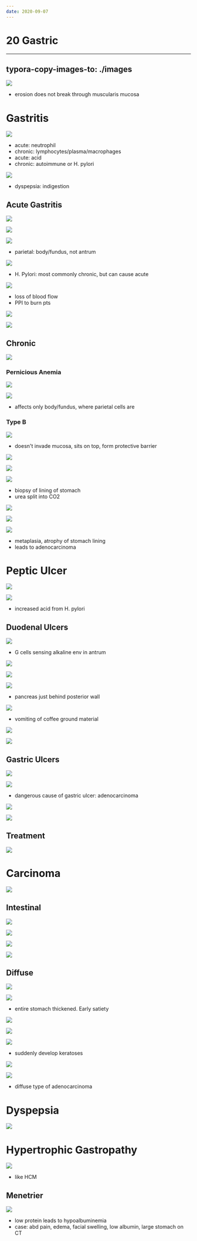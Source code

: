 ```yaml
---
date: 2020-09-07
---
```


# 20 Gastric
---

## typora-copy-images-to: ./images

![](https://photos.thisispiggy.com/file/wikiFiles/C15E73C6-CAD7-44AF-9887-0ADED4B3EE44.jpg)

- erosion does not break through muscularis mucosa

# Gastritis

![](https://photos.thisispiggy.com/file/wikiFiles/68F375DC-6B99-4355-B2B7-FEBFDC02AC76.jpg)

- acute: neutrophil
- chronic: lymphocytes/plasma/macrophages
- acute: acid
- chronic: autoimmune or H. pylori

![](https://photos.thisispiggy.com/file/wikiFiles/BB9496D8-0941-4F4F-907B-201609E176A7.jpg)

- dyspepsia: indigestion

## Acute Gastritis

![](https://photos.thisispiggy.com/file/wikiFiles/56C8EBE7-0229-4343-BB86-9DD1CBC18767.jpg)

![](https://photos.thisispiggy.com/file/wikiFiles/A2F90029-01CC-4E3D-8C66-3369B65DFBCA.jpg)

![](https://photos.thisispiggy.com/file/wikiFiles/F0778073-7F94-4F0B-B979-41718D9EF0AB.jpg)

- parietal: body/fundus, not antrum

![](https://photos.thisispiggy.com/file/wikiFiles/9711F500-5DD4-43CA-BC71-BFD467138A1E.jpg)

- H. Pylori: most commonly chronic, but can cause acute

![](https://photos.thisispiggy.com/file/wikiFiles/0AF8C99A-8D94-49C6-997F-DAD59073DBEC.jpg)

- loss of blood flow
- PPI to burn pts

![](https://photos.thisispiggy.com/file/wikiFiles/B83C026B-6CCB-41CB-85CA-511C9206CC32.jpg)

![](https://photos.thisispiggy.com/file/wikiFiles/55177955-A0BB-44FE-B5CC-E1E873365AD3.jpg)

## Chronic

![](https://photos.thisispiggy.com/file/wikiFiles/CB874008-C59E-446B-8F71-55E37BF7D84F.jpg)

### Pernicious Anemia

![](https://photos.thisispiggy.com/file/wikiFiles/0B970119-F489-464F-AA41-8FA11BB6573A.jpg)

![](https://photos.thisispiggy.com/file/wikiFiles/7CFB8A41-77B9-488C-9D82-6B4A47904CE1.jpg)

- affects only body/fundus, where parietal cells are

### Type B

![](https://photos.thisispiggy.com/file/wikiFiles/FF4E152B-1164-4FDB-BA4D-704C5D6DC6A2.jpg)

- doesn't invade mucosa, sits on top, form protective barrier

![](https://photos.thisispiggy.com/file/wikiFiles/3F70C981-1C22-4F94-90A1-560E180422F4.jpg)

![](https://photos.thisispiggy.com/file/wikiFiles/D6ACC023-C023-4B79-BD09-0DE98C230A98.jpg)

![](https://photos.thisispiggy.com/file/wikiFiles/F27A3221-3A26-4A58-BA1D-ED29DF7981AE.jpg)

- biopsy of lining of stomach
- urea split into CO2

![](https://photos.thisispiggy.com/file/wikiFiles/B4013637-800E-4422-892F-2C3C8CA89617.jpg)

![](https://photos.thisispiggy.com/file/wikiFiles/9360163F-91B8-460A-B74F-05EE70B8755C.jpg)

![](https://photos.thisispiggy.com/file/wikiFiles/9D9F46F7-8FE9-4AC7-873F-977B97940804.jpg)

- metaplasia, atrophy of stomach lining
- leads to adenocarcinoma

# Peptic Ulcer

![](https://photos.thisispiggy.com/file/wikiFiles/569D8B3C-3E72-4DFF-8C34-BED6C5938A20.jpg)

![](https://photos.thisispiggy.com/file/wikiFiles/9D98A2B3-3503-45C7-A510-D75E5E4C7AF3.jpg)

- increased acid from H. pylori

## Duodenal Ulcers

![](https://photos.thisispiggy.com/file/wikiFiles/42CF66E2-C224-443E-B8B7-A7FB5547EEDD.jpg)

- G cells sensing alkaline env in antrum

![](https://photos.thisispiggy.com/file/wikiFiles/1BAC1436-6669-41F9-8B86-39C6DAF655CE.jpg)

![](https://photos.thisispiggy.com/file/wikiFiles/637F45DA-20E7-47E3-9998-6150CF04341F.jpg)

![](https://photos.thisispiggy.com/file/wikiFiles/29FE62AE-AE25-4E4E-B1F2-B3B498FB2C99.jpg)

- pancreas just behind posterior wall

![](https://photos.thisispiggy.com/file/wikiFiles/8599B810-9AFD-4E92-8502-D51866F8CE64.jpg)

- vomiting of coffee ground material

![](https://photos.thisispiggy.com/file/wikiFiles/E1B4E506-9C36-4E1E-AF44-F21F15D12F80.jpg)

![](https://photos.thisispiggy.com/file/wikiFiles/B0C2795F-B045-46DA-82AB-8BC49B4681AF.jpg)

## Gastric Ulcers

![](https://photos.thisispiggy.com/file/wikiFiles/E0F48AFD-3275-43D1-A554-2D20AB2BCB4F.jpg)

![](https://photos.thisispiggy.com/file/wikiFiles/00F931B7-2BE3-4425-8455-3241C1ADC3A0.jpg)

- dangerous cause of gastric ulcer: adenocarcinoma

![](https://photos.thisispiggy.com/file/wikiFiles/3340DAD0-CA8D-4855-A7B8-E4186F57D8FA.jpg)

![](https://photos.thisispiggy.com/file/wikiFiles/DD3FFE83-66EB-457D-B6BE-0BFA9AC07E6B.jpg)

## Treatment

![](https://photos.thisispiggy.com/file/wikiFiles/F8C18892-74CC-4826-8A69-3C04B323A48A.jpg)

# Carcinoma

![](https://photos.thisispiggy.com/file/wikiFiles/17CB937A-6529-41E0-97B5-0F19882FA88A.jpg)

## Intestinal

![](https://photos.thisispiggy.com/file/wikiFiles/7A8CBBD1-3C0B-4FF9-9D31-F5ABBEA862AC.jpg)

![](https://photos.thisispiggy.com/file/wikiFiles/81ACDA41-66A9-4335-9015-626EEC22E4DE.jpg)

![](https://photos.thisispiggy.com/file/wikiFiles/047CD196-4A5F-472A-B309-7CDE7CEFA0C1.jpg)

![](https://photos.thisispiggy.com/file/wikiFiles/7F98A212-ECEE-410E-BE58-48CA65B87A4E.jpg)

## Diffuse

![](https://photos.thisispiggy.com/file/wikiFiles/3D3FC75C-51BD-4370-AABC-B786D51CA6FD.jpg)

![](https://photos.thisispiggy.com/file/wikiFiles/862FED9C-B8B9-4A40-90F8-83731C2DBF3C.jpg)

- entire stomach thickened. Early satiety

![](https://photos.thisispiggy.com/file/wikiFiles/A3D1C52E-29CE-4248-BCC4-86AA4C3F570B.jpg)

![](https://photos.thisispiggy.com/file/wikiFiles/92454D74-3549-49A6-84B0-685AB1C3A811.jpg)

![](https://photos.thisispiggy.com/file/wikiFiles/8EEF370F-A326-4538-B711-65DAE237F036.jpg)

- suddenly develop keratoses

![](https://photos.thisispiggy.com/file/wikiFiles/7DFBCF26-18DB-4A85-AEE1-D51ED8FB4677.jpg)

![](https://photos.thisispiggy.com/file/wikiFiles/02B3227C-5555-4FDA-AC63-AA5A3F6FDB39.jpg)

- diffuse type of adenocarcinoma

# Dyspepsia

![](https://photos.thisispiggy.com/file/wikiFiles/4E0B75AB-E073-4BA8-966E-0F3BB99B00B0.jpg)

# Hypertrophic Gastropathy

![](https://photos.thisispiggy.com/file/wikiFiles/CA08585C-1709-4B18-AD2C-7BFE053765A3.jpg)

- like HCM

## Menetrier

![](https://photos.thisispiggy.com/file/wikiFiles/C540E60F-B5FD-4C04-97EF-032C46BE08AA.jpg)

- low protein leads to hypoalbuminemia
- case: abd pain, edema, facial swelling, low albumin, large stomach on CT
